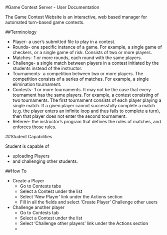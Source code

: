 #Game Contest Server - User Documentation

The Game Contest Website is an interactive, web based manager for automated turn-based game contests.

##Terminology

* Player- a user’s submitted file to play in a contest.
* Rounds- one specific instance of a game. For example, a single game of checkers, or a single game of risk. Consists of two or more players.
* Matches- 1 or more rounds, each round with the same players.
* Challenge- a single match between players in a contest initiated by
the students instead of the instructor.
* Tournaments- a competition between two or more players. The competition consists of a series of matches. For example, a single elimination tournament.
* Contests- 1 or more tournaments. It may not be the case that every tournament has the same players. For example, a contest consisting of two tournaments. The first tournament consists of each player playing a single match. If a given player cannot successfully complete a match (e.g. the player enters an infinite loop and thus fails to complete a turn), then that player does not enter the second tournament.
* Referee- the instructor’s program that defines the rules of matches, and enforces those rules.

##Student Capabilities

Student is capable of 

* uploading Players 
* and challenging other students.

##How To

* Create a Player
	* Go to Contests tabs
	* Select a Contest under the list
	* Select ‘New Player’ link under the Actions section
	* Fill in all the fields and select ‘Create Player’ Challenge other users
* Challenge another player
	* Go to Contests tab
	* Select a Contest under the list
	* Select ‘Challenge other players’ link under the Actions section 
	*  



